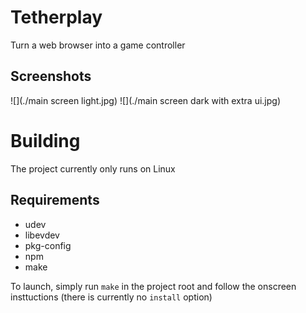# Tetherplay
Turn a web browser into a game controller

## Screenshots
![](./main screen light.jpg)
![](./main screen dark with extra ui.jpg)

# Building
The project currently only runs on Linux
## Requirements
- udev
- libevdev
- pkg-config
- npm
- make

To launch, simply run `make` in the project root and follow the onscreen insttuctions (there is currently no `install` option)
